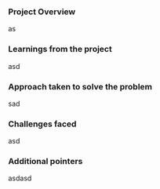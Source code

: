 ### Project Overview

 as


### Learnings from the project

 asd


### Approach taken to solve the problem

 sad


### Challenges faced

 asd


### Additional pointers

 asdasd


